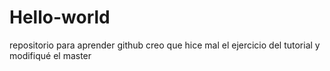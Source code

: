 # Hello-world
repositorio para aprender github
creo que hice mal el ejercicio del tutorial y modifiqué el master
